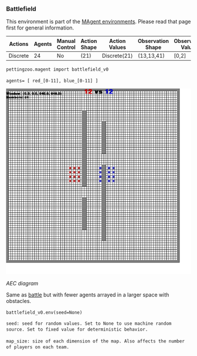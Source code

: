 
### Battlefield

This environment is part of the [MAgent environments](../magent.md). Please read that page first for general information.

| Actions  | Agents | Manual Control | Action Shape    | Action Values           | Observation Shape        | Observation Values |
|----------|--------|----------------|-----------------|-------------------------|--------------------------|--------------------|
| Discrete | 24     | No             | (21)         | Discrete(21)     | (13,13,41)             | [0,2]              |

`pettingzoo.magent import battlefield_v0`

`agents= [ red_[0-11], blue_[0-11] ]`

![](magent_battlefield.gif)

*AEC diagram*

Same as [battle](./battle.md) but with fewer agents arrayed in a larger space with obstacles.

```
battlefield_v0.env(seed=None)
```

```
seed: seed for random values. Set to None to use machine random source. Set to fixed value for deterministic behavior.

map_size: size of each dimension of the map. Also affects the number of players on each team.
```
